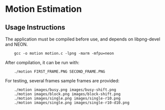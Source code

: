# Motion Estimation

## Usage Instructions

The application must be compiled before use, and depends on libpng-devel and NEON.

```
    gcc -o motion motion.c -lpng -marm -mfpu=neon
```

After compilation, it can be run with:

```
    ./motion FIRST_FRAME.PNG SECOND_FRAME.PNG
```

For testing, several frames sample frames are provided:

```
    ./motion images/busy.png images/busy-shift.png
    ./motion images/block.png images/block-shift.png
    ./motion images/single.png images/single-r10.png
    ./motion images/single.png images/single-r10-d10.png
```
